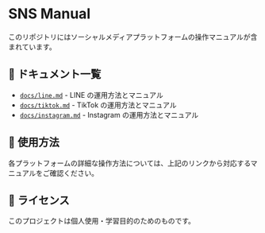 # SNS Manual

このリポジトリにはソーシャルメディアプラットフォームの操作マニュアルが含まれています。

## 📁 ドキュメント一覧

- [`docs/line.md`](docs/line.md) - LINE の運用方法とマニュアル
- [`docs/tiktok.md`](docs/tiktok.md) - TikTok の運用方法とマニュアル
- [`docs/instagram.md`](docs/instagram.md) - Instagram の運用方法とマニュアル

## 📖 使用方法

各プラットフォームの詳細な操作方法については、上記のリンクから対応するマニュアルをご確認ください。

## 📝 ライセンス

このプロジェクトは個人使用・学習目的のためのものです。
